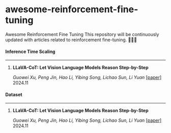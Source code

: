# awesome-reinforcement-fine-tuning
Awesome Reinforcement Fine Tuning
This repository will be continuously updated with articles related to reinforcement fine-tuning. 🌟🌟🌟
#### Inference Time Scaling

---

1. **LLaVA-CoT: Let Vision Language Models Reason Step-by-Step** 

   *Guowei Xu, Peng Jin, Hao Li, Yibing Song, Lichao Sun, Li Yuan* [[paper]](https://arxiv.org/pdf/2411.10440) 2024.11


#### Dataset

---

1. **LLaVA-CoT: Let Vision Language Models Reason Step-by-Step** 

   *Guowei Xu, Peng Jin, Hao Li, Yibing Song, Lichao Sun, Li Yuan* [[paper]](https://arxiv.org/pdf/2411.10440) 2024.11
